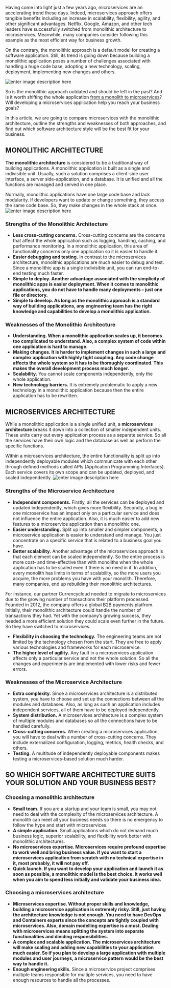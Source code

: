 Having come into light just a few years ago, microservices are an accelerating trend these days. Indeed, microservices approach offers tangible benefits including an increase in scalability, flexibility, agility, and other significant advantages. Netflix, Google, Amazon, and other tech leaders have successfully switched from monolithic architecture to microservices. Meanwhile, many companies consider following this example as the most efficient way for business growth.

On the contrary, the monolithic approach is a default model for creating a software application. Still, its trend is going down because building a monolithic application poses a number of challenges associated with handling a huge code base, adopting a new technology, scaling, deployment, implementing new changes and others.

![enter image description here](https://i.imgur.com/EXNTQMB.png)

So is the monolithic approach outdated and should be left in the past? And is it worth shifting the whole application  [from a monolith to microservices](https://www.n-ix.com/successful-migration-microservices-why-when-how/)? Will developing a microservices application help you reach your business goals?

In this article, we are going to compare microservices with the monolithic architecture, outline the strengths and weaknesses of both approaches, and find out which software architecture style will be the best fit for your business.

## MONOLITHIC ARCHITECTURE

**The monolithic architecture**  is considered to be a traditional way of building applications. A monolithic application is built as a single and indivisible unit. Usually, such a solution comprises a client-side user interface, a server side-application, and a database. It is unified and all the functions are managed and served in one place.

Normally, monolithic applications have one large code base and lack modularity. If developers want to update or change something, they access the same code base. So, they make changes in the whole stack at once.
![enter image description here](https://i.imgur.com/3NdQDRJ.png)

### Strengths of the Monolithic Architecture

-   **Less cross-cutting concerns.**  Cross-cutting concerns are the concerns that affect the whole application such as logging, handling, caching, and performance monitoring. In a monolithic application, this area of functionality concerns only one application so it is easier to handle it.
-   **Easier debugging and testing.** In contrast to the microservices architecture, monolithic applications are much easier to debug and test. Since a monolithic app is a single indivisible unit, you can run end-to-end testing much faster.
-   **Simple to deploy. Another advantage associated with the simplicity of monolithic apps is easier deployment. When it comes to monolithic applications, you do not have to handle many deployments – just one file or directory.**
-   **Simple to develop. As long as the monolithic approach is a standard way of building applications, any engineering team has the right knowledge and capabilities to develop a monolithic application.**

### Weaknesses of the Monolithic Architecture

-   **Understanding. When a monolithic application scales up, it becomes too complicated to understand. Also, a complex system of code within one application is hard to manage.**
-   **Making changes. It is harder to implement changes in such a large and complex application with highly tight coupling. Any code change affects the whole system so it has to be thoroughly coordinated. This makes the overall development process much longer.**
-   **Scalability.**  You cannot scale components independently, only the whole application.
-   **New technology barriers.**  It is extremely problematic to apply a new technology in a monolithic application because then the entire application has to be rewritten.

## MICROSERVICES ARCHITECTURE

While a monolithic application is a single unified unit, a  **microservices architecture**  breaks it down into a collection of smaller independent units. These units carry out every application process as a separate service. So all the services have their own logic and the database as well as perform the specific functions.

Within a microservices architecture, the entire functionality is split up into independently deployable modules which communicate with each other through defined methods called APIs (Application Programming Interfaces). Each service covers its own scope and can be updated, deployed, and scaled independently.
![enter image description here](https://i.imgur.com/axvCzvr.png)

### Strengths of the Microservice Architecture

-   **Independent components.** Firstly, all the services can be deployed and updated independently, which gives more flexibility. Secondly, a bug in one microservice has an impact only on a particular service and does not influence the entire application. Also, it is much easier to add new features to a microservice application than a monolithic one.
-   **Easier understanding.** Split up into smaller and simpler components, a microservice application is easier to understand and manage. You just concentrate on a specific service that is related to a business goal you have.
-   **Better scalability.** Another advantage of the microservices approach is that each element can be scaled independently. So the entire process is more cost- and time-effective than with monoliths when the whole application has to be scaled even if there is no need in it. In addition, every monolith has limits in terms of scalability, so the more users you acquire, the more problems you have with your monolith. Therefore, many companies, end up rebuilding their monolithic architectures.

For instance, our partner Currencycloud needed to migrate to microservices due to the growing number of transactions their platform processed. Founded in 2012, the company offers a global B2B payments platfrom. Initially, their monolithic architecture could handle the number of transactions they had. Yet with the company’s growing success, they needed a more efficient solution they could scale even further in the future. So they have switched to microservices.

-   **Flexibility in choosing the technology.**  The engineering teams are not limited by the technology chosen from the start. They are free to apply various technologies and frameworks for each microservice.
-   **The higher level of agility.** Any fault in a microservices application affects only a particular service and not the whole solution. So all the changes and experiments are implemented with lower risks and fewer errors.

### Weaknesses of the Microservice Architecture

-   **Extra complexity.**  Since a microservices architecture is a distributed system, you have to choose and set up the connections between all the modules and databases. Also, as long as such an application includes independent services, all of them have to be deployed independently.
-   **System distribution.** A microservices architecture is a complex system of multiple modules and databases so all the connections have to be handled carefully.
-   **Cross-cutting concerns.** When creating a microservices application, you will have to deal with a number of cross-cutting concerns. They include externalized configuration, logging, metrics, health checks, and others.
-   **Testing.** A multitude of independently deployable components makes testing a microservices-based solution much harder.

## SO WHICH SOFTWARE ARCHITECTURE SUITS YOUR SOLUTION AND YOUR BUSINESS BEST?

### Choosing a monolithic architecture

-   **Small team.** If you are a startup and your team is small, you may not need to deal with the complexity of the microservices architecture. A monolith can meet all your business needs so there is no emergency to follow the hype and start with microservices.
-   **A simple application.** Small applications which do not demand much business logic, superior scalability, and flexibility work better with monolithic architectures.
-   **No microservices expertise. Microservices require profound expertise to work well and bring business value. If you want to start a microservices application from scratch with no technical expertise in it, most probably, it will not pay off.**
-   **Quick launch. If you want to develop your application and launch it as soon as possible, a monolithic model is the best choice. It works well when you aim to spend less initially and validate your business idea.**

### Choosing a microservices architecture

-   **Microservices expertise. Without proper skills and knowledge, building a microservice application is extremely risky. Still, just having the architecture knowledge is not enough. You need to have DevOps and Containers experts since the concepts are tightly coupled with microservices. Also, domain modelling expertise is a must. Dealing with microservices means splitting the system into separate functionalities and dividing responsibilities.**
-   **A complex and scalable application. The microservices architecture will make scaling and adding new capabilities to your application much easier. So if you plan to develop a large application with multiple modules and user journeys, a microservice pattern would be the best way to handle it.**
-   **Enough engineering skills.**  Since a microservice project comprises multiple teams responsible for multiple services, you need to have enough resources to handle all the processes.
